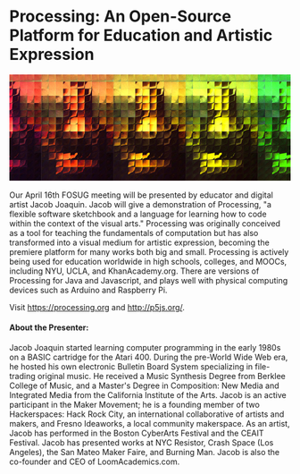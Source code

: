 # Processing: An Open-Source Platform for Education and Artistic Expression

![Event Cover](FacebookCoverMona.jpg)

Our April 16th FOSUG meeting will be presented by educator and digital artist Jacob Joaquin. Jacob will give a demonstration of Processing, "a flexible software sketchbook and a language for learning how to code within the context of the visual arts." Processing was originally conceived as a tool for teaching the fundamentals of computation but has also transformed into a visual medium for artistic expression, becoming the premiere platform for many works both big and small. Processing is actively being used for education worldwide in high schools, colleges, and MOOCs, including NYU, UCLA, and KhanAcademy.org. There are versions of Processing for Java and Javascript, and plays well with physical computing devices such as Arduino and Raspberry Pi.

Visit https://processing.org and http://p5js.org/.

#### About the Presenter:

Jacob Joaquin started learning computer programming in the early 1980s on a BASIC cartridge for the Atari 400. During the pre-World Wide Web era, he hosted his own electronic Bulletin Board System specializing in file-trading original music. He received a Music Synthesis Degree from Berklee College of Music, and a Master's Degree in Composition: New Media and Integrated Media from the California Institute of the Arts. Jacob is an active participant in the Maker Movement; he is a founding member of two Hackerspaces: Hack Rock City, an international collaborative of artists and makers, and Fresno Ideaworks, a local community makerspace. As an artist, Jacob has performed in the Boston CyberArts Festival and the CEAIT Festival. Jacob has presented works at NYC Resistor, Crash Space (Los Angeles), the San Mateo Maker Faire, and Burning Man. Jacob is also the co-founder and CEO of LoomAcademics.com.
